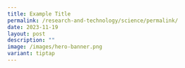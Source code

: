 ```yaml
---
title: Example Title
permalink: /research-and-technology/science/permalink/
date: 2023-11-19
layout: post
description: ""
image: /images/hero-banner.png
variant: tiptap
---
```

